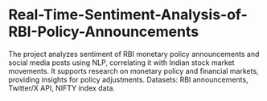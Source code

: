 # Real-Time-Sentiment-Analysis-of-RBI-Policy-Announcements
The project analyzes sentiment of RBI monetary policy announcements and social media posts using NLP, correlating it with Indian stock market movements. It supports research on monetary policy and financial markets, providing insights for policy adjustments. Datasets: RBI announcements, Twitter/X API, NIFTY index data.
